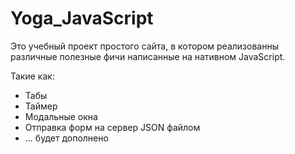 # Yoga_JavaScript

Это учебный проект простого сайта, в котором реализованны различные полезные фичи написанные на нативном JavaScript.

Такие как:

- Табы
- Таймер
- Модальные окна
- Отправка форм на сервер JSON файлом
- ... будет дополнено
